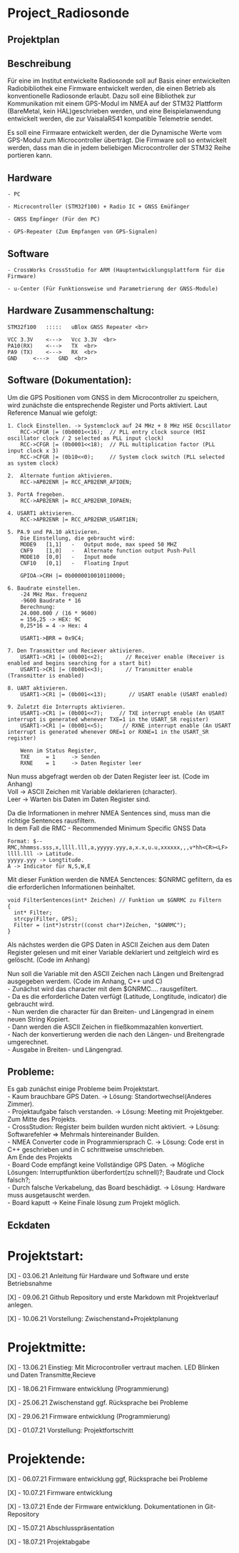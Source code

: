 # Project_Radiosonde

## Projektplan

## Beschreibung

Für eine im Institut entwickelte Radiosonde soll auf Basis einer entwickelten Radiobibliothek eine Firmware entwickelt werden,
die einen Betrieb als konventionelle Radiosonde erlaubt. 
Dazu soll eine Bibliothek zur Kommunikation mit einem GPS-Modul im NMEA auf der STM32 Plattform (BareMetal, kein HAL)geschrieben werden,
und eine Beispielanwendung entwickelt werden, die zur VaisalaRS41 kompatible Telemetrie sendet.

Es soll eine Firmware entwickelt werden, der die Dynamische Werte vom GPS-Modul zum Microcontroller überträgt.
Die Firmware soll so entwickelt werden, dass man die in jedem beliebigen Microcontroller der STM32 Reihe portieren kann.

## Hardware

	- PC

	- Microcontroller (STM32f100) + Radio IC + GNSS Emüfänger
	
	- GNSS Empfänger (Für den PC)
	
	- GPS-Repeater (Zum Empfangen von GPS-Signalen)
	
## Software

	- CrossWorks CrossStudio for ARM (Hauptentwicklungsplattform für die Firmware)
	
	- u-Center (Für Funktionsweise und Parametrierung der GNSS-Module)



## Hardware Zusammenschaltung:

	STM32f100	:::::	uBlox GNSS Repeater <br>

	VCC 3.3V	<--->	Vcc 3.3V  <br>
	PA10(RX)	<--->	TX  <br>
	PA9 (TX)	<--->	RX  <br>
	GND		<--->	GND  <br>

## Software (Dokumentation): 
	
Um die GPS Positionen vom GNSS in dem Microcontroller zu speichern, wird zunächste die entsprechende Register und Ports aktiviert.
Laut Reference Manual wie gefolgt:

	1. Clock Einstellen. -> Systemclock auf 24 MHz + 8 MHz HSE Ocscillator
		RCC->CFGR |= (0b0001<<16);  // PLL entry clock source (HSI oscillator clock / 2 selected as PLL input clock)
		RCC->CFGR |= (0b0001<<18); 	// PLL multiplication factor (PLL input clock x 3)
		RCC->CFGR |= (0b10<<0); 	// System clock switch (PLL selected as system clock)
		
	2. 	Alternate funtion aktivieren. 
		RCC->APB2ENR |= RCC_APB2ENR_AFIOEN;
		
	3. PortA fregeben.
		RCC->APB2ENR |= RCC_APB2ENR_IOPAEN;
		
	4. USART1 aktivieren.
		RCC->APB2ENR |= RCC_APB2ENR_USART1EN;
		
	5. PA.9 und PA.10 aktivieren.
		Die Einstellung, die gebraucht wird:
		MODE9	[1,1]	-	Output mode, max speed 50 MHZ
		CNF9 	[1,0]	-	Alternate function output Push-Pull
		MODE10 	[0,0]	-	Input mode
		CNF10 	[0,1]	-	Floating Input
		
		GPIOA->CRH |= 0b0000010010110000;    
		
	6. Baudrate einstellen.
		-24 MHz Max. frequenz
		-9600 Baudrate * 16
		Berechnung:
		24.000.000 / (16 * 9600)
		= 156,25 -> HEX: 9C
		0,25*16 = 4 -> Hex: 4
		
		USART1->BRR = 0x9C4;
		
	7. Den Transmitter und Reciever aktivieren.
		USART1->CR1 |= (0b001<<2);       // Receiver enable (Receiver is enabled and begins searching for a start bit)
		USART1->CR1 |= (0b001<<3);       // Transmitter enable (Transmitter is enabled)
		
	8. UART aktivieren.
		USART1->CR1 |= (0b001<<13);       // USART enable (USART enabled)
		
	9. Zuletzt die Interrupts aktivieren.
		USART1->CR1 |= (0b001<<7);     // TXE interrupt enable (An USART interrupt is generated whenever TXE=1 in the USART_SR register)
		USART1->CR1 |= (0b001<<5);      // RXNE interrupt enable (An USART interrupt is generated whenever ORE=1 or RXNE=1 in the USART_SR register)

		Wenn im Status Register,
		TXE 	= 1 	-> Senden
		RXNE 	= 1 	-> Daten Register leer


Nun muss  abgefragt werden ob der Daten Register leer ist. (Code im Anhang)  <br>
	Voll -> ASCII Zeichen mit Variable deklarieren (character).  <br>
	Leer -> Warten bis Daten im Daten Register sind.  <br>

Da die Informationen in mehrer NMEA Sentences sind, muss man die richtige Sentences rausfiltern. <br>
In dem Fall die RMC - Recommended Minimum Specific GNSS Data
	
	Format: $--RMC,hhmmss.sss,x,llll.lll,a,yyyyy.yyy,a,x.x,u.u,xxxxxx,,,v*hh<CR><LF> 
	llll.lll -> Latitude.
	yyyyy.yyy -> Longtitude.
	A -> Indicator für N,S,W,E

Mit dieser Funktion werden die NMEA Senctences: $GNRMC gefiltern, da es die erforderlichen Informationen beinhaltet. <br>

	void FilterSentences(int* Zeichen) // Funktion um $GNRMC zu Filtern
	{
	  int* Filter;
	  strcpy(Filter, GPS);
	  Filter = (int*)strstr((const char*)Zeichen, "$GNRMC");
	}
Als nächstes werden die GPS Daten in ASCII Zeichen aus dem Daten Register gelesen und mit einer Variable deklariert und zeitgleich wird es gelöscht. (Code im Anhang) <br>
	
Nun soll die Variable mit den ASCII Zeichen nach Längen und Breitengrad ausgegeben werdem. (Code im Anhang, C++ und C)  <br>
		- Zunächst wird das character mit dem $GNRMC.... rausgefiltert.  <br>
		- Da es die erforderliche Daten verfügt (Latitude, Longtitude, indicator) die gebraucht wird.  <br>
		- Nun werden die character für dan Breiten- und Längengrad in einem neuen String Kopiert.  <br>
		- Dann werden die ASCII Zeichen in fließkommazahlen konvertiert.  <br>
		- Nach der konvertierung werden die nach den Längen- und Breitengrade umgerechnet.  <br>
		- Ausgabe in Breiten- und Längengrad.  <br>

## Probleme:

Es gab zunächst einige Probleme beim Projektstart. <br>
		- Kaum brauchbare GPS Daten. -> Lösung: Standortwechsel(Anderes Zimmer). <br>
		- Projektaufgabe falsch verstanden. -> Lösung: Meeting mit Projektgeber. <br>
Zum Mitte des Projekts. <br>
		- CrossStudion: Register beim builden wurden nicht aktiviert. -> Lösung: Softwarefehler =>  Mehrmals hintereinander Builden. <br>
		- NMEA Converter code in Programmiersprach C. -> Lösung: Code erst in C++ geschrieben und in C schrittweise umschrieben. <br>
Am Ende des Projekts <br>
		- Board Code empfängt keine Vollständige GPS Daten. -> Mögliche Lösungen: Interruptfunktion überfordert(zu schnell)?; Baudrate und Clock falsch?; <br>
		- Durch falsche Verkabelung, das Board beschädigt. -> Lösung: Hardware muss ausgetauscht werden. <br>
		- Board kaputt -> Keine Finale lösung zum Projekt möglich. <br>
		
## Eckdaten

# Projektstart:

[X]	- 03.06.21	Anleitung für Hardware und Software und erste Betriebsnahme											
	
[X]	- 09.06.21	Github Repository und erste Markdown mit Projektverlauf anlegen.					
	
[X]	- 10.06.21	Vorstellung: Zwischenstand+Projektplanung											
	
	
# Projektmitte:

[X]	- 13.06.21	Einstieg: Mit Microcontroller vertraut machen. LED Blinken und Daten Transmitte,Recieve
	
[X]	- 18.06.21	Firmware entwicklung (Programmierung)												
	
[X]	- 25.06.21	Zwischenstand ggf. Rücksprache bei Probleme											
	
[X]	- 29.06.21	Firmware entwicklung (Programmierung)												
	
[X]	- 01.07.21	Vorstellung: Projektfortschritt														
	

# Projektende:

[X]	- 06.07.21	Firmware entwicklung ggf, Rücksprache bei Probleme									
	
[X]	- 10.07.21	Firmware entwicklung

[X] - 13.07.21 	Ende der Firmware entwicklung. Dokumentationen in Git-Repository				
	
[X]	- 15.07.21	Abschlusspräsentation																
	
[X]	- 18.07.21	Projektabgabe																		
	

